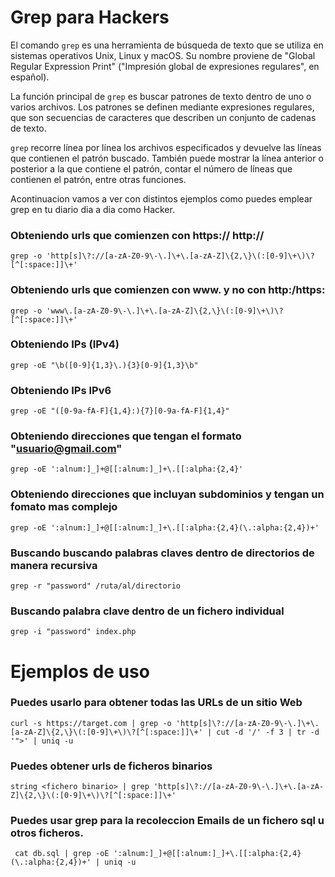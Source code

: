 # Grep para Hackers


El comando `grep` es una herramienta de búsqueda de texto que se utiliza en sistemas operativos Unix, Linux y macOS.
Su nombre proviene de "Global Regular Expression Print" ("Impresión global de expresiones regulares", en español).

La función principal de `grep` es buscar patrones de texto dentro de uno o varios archivos. Los patrones se definen
mediante expresiones regulares, que son secuencias de caracteres que describen un conjunto de cadenas de texto.

`grep` recorre línea por línea los archivos especificados y devuelve las líneas que contienen el patrón buscado.
También puede mostrar la línea anterior o posterior a la que contiene el patrón, contar el número de líneas que 
contienen el patrón, entre otras funciones.

Acontinuacion vamos a ver con distintos ejemplos como puedes emplear grep en tu diario dia a dia como Hacker.

### Obteniendo urls que comienzen con https:// http://

``` grep -o 'http[s]\?://[a-zA-Z0-9\-\.]\+\.[a-zA-Z]\{2,\}\(:[0-9]\+\)\?[^[:space:]]\+'  ``` 

### Obteniendo urls que comienzen con www. y no con http:/https:

``` grep -o 'www\.[a-zA-Z0-9\-\.]\+\.[a-zA-Z]\{2,\}\(:[0-9]\+\)\?[^[:space:]]\+' ```


### Obteniendo IPs (IPv4) 

```grep -oE "\b([0-9]{1,3}\.){3}[0-9]{1,3}\b" ```


### Obteniendo IPs IPv6

```grep -oE "([0-9a-fA-F]{1,4}:){7}[0-9a-fA-F]{1,4}"```


### Obteniendo direcciones que tengan el formato "usuario@gmail.com"

```grep -oE ':alnum:]_]+@[[:alnum:]_]+\.[[:alpha:{2,4}' ```

### Obteniendo direcciones que incluyan subdominios y tengan un fomato mas complejo

```grep -oE ':alnum:]_]+@[[:alnum:]_]+\.[[:alpha:{2,4}(\.:alpha:{2,4})+'```


### Buscando buscando palabras claves dentro de directorios de manera recursiva

```grep -r "password" /ruta/al/directorio```


### Buscando palabra clave dentro de un fichero individual

```grep -i "password" index.php```


# Ejemplos de uso


### Puedes usarlo para obtener todas las URLs de un sitio Web

```curl -s https://target.com | grep -o 'http[s]\?://[a-zA-Z0-9\-\.]\+\.[a-zA-Z]\{2,\}\(:[0-9]\+\)\?[^[:space:]]\+' | cut -d '/' -f 3 | tr -d '">' | uniq -u```

### Puedes obtener urls de ficheros binarios

```string <fichero binario> | grep 'http[s]\?://[a-zA-Z0-9\-\.]\+\.[a-zA-Z]\{2,\}\(:[0-9]\+\)\?[^[:space:]]\+' ``` 

### Puedes usar grep para la recoleccion Emails de un fichero sql u otros ficheros.

``` cat db.sql | grep -oE ':alnum:]_]+@[[:alnum:]_]+\.[[:alpha:{2,4}(\.:alpha:{2,4})+' | uniq -u```


